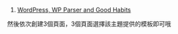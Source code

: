 1. [WordPress, WP Parser and Good Habits](http://jason-boyle.com/wordpress-wp-parser-good-habits/)

然後依次創建3個頁面，3個頁面選擇該主題提供的模板即可哦
